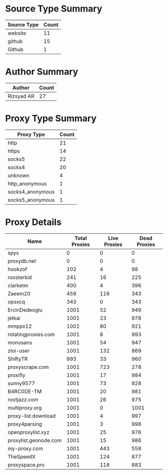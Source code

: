 # Source Type Summary

| Source Type | Count |
|-------------|-------|
| website | 11 |
| github | 15 |
| Github | 1 |


# Author Summary

| Author | Count |
|--------|-------|
| Rizsyad AR | 27 |


# Proxy Type Summary

| Proxy Type | Count |
|------------|-------|
| http | 21 |
| https | 14 |
| socks5 | 22 |
| socks4 | 20 |
| unknown | 4 |
| http_anonymous | 1 |
| socks4_anonymous | 1 |
| socks5_anonymous | 1 |


# Proxy Details

| Name | Total Proxies | Live Proxies | Dead Proxies |
|------|---------------|--------------|---------------|
| spys | 0 | 0 | 0 |
| proxydb.net | 0 | 0 | 0 |
| hookzof | 102 | 4 | 98 |
| roosterkid | 241 | 16 | 225 |
| clarketm | 400 | 4 | 396 |
| Zaeem20 | 459 | 116 | 343 |
| opsxcq | 343 | 0 | 343 |
| ErcinDedeoglu | 1001 | 52 | 949 |
| jetkai | 1001 | 23 | 978 |
| mmppx12 | 1001 | 80 | 921 |
| rotatingproxies.com | 1001 | 8 | 993 |
| monosans | 1001 | 54 | 947 |
| zloi-user | 1001 | 132 | 869 |
| ShiftyTR | 993 | 33 | 960 |
| proxyscrape.com | 1001 | 723 | 278 |
| proxifly | 1001 | 17 | 984 |
| sunny9577 | 1001 | 73 | 928 |
| B4RC0DE-TM | 1001 | 20 | 981 |
| rootjazz.com | 1001 | 26 | 975 |
| multiproxy.org | 1001 | 0 | 1001 |
| proxy-list.download | 1001 | 4 | 997 |
| proxy4parsing | 1001 | 3 | 998 |
| openproxylist.xyz | 1001 | 25 | 976 |
| proxylist.geonode.com | 1001 | 15 | 986 |
| my-proxy.com | 1001 | 443 | 558 |
| TheSpeedX | 1001 | 124 | 877 |
| proxyspace.pro | 1001 | 118 | 883 |
